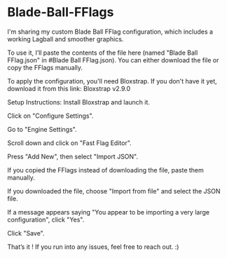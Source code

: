 # Blade-Ball-FFlags
I'm sharing my custom Blade Ball FFlag configuration, which includes a working Lagball and smoother graphics.

To use it, I’ll paste the contents of the file here (named "Blade Ball FFlag.json" in #Blade Ball FFlag.json). You can either download the file or copy the FFlags manually.

To apply the configuration, you'll need Bloxstrap. If you don't have it yet, download it from this link:
Bloxstrap v2.9.0

Setup Instructions:
Install Bloxstrap and launch it.

Click on "Configure Settings".

Go to "Engine Settings".

Scroll down and click on "Fast Flag Editor".

Press "Add New", then select "Import JSON".

If you copied the FFlags instead of downloading the file, paste them manually.

If you downloaded the file, choose "Import from file" and select the JSON file.

If a message appears saying "You appear to be importing a very large configuration", click "Yes".

Click "Save".

That’s it !
If you run into any issues, feel free to reach out. :)

